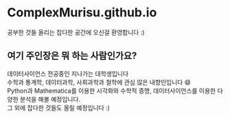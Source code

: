 # ComplexMurisu.github.io
  
공부한 것들 올리는 잡다한 공간에 오신걸 환영합니다 :)


## 여기 주인장은 뭐 하는 사람인가요?

데이터사이언스 전공중인 지나가는 대학생입니다\
수학과 통계학, 데이터과학, 사회과학과 철학에 관심 많은 내향인입니다 😄\
Python과 Mathematica를 이용한 시각화와 수학적 증명, 데이터사이언스를 이용한 다양한 분석을 해볼 예정입니다. \
그 외에 잡다한 것들도 올릴 예정입니다 :)

